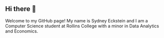 ## Hi there 👋
Welcome to my GitHub page! My name is Sydney Eckstein and I am a Computer Science student at Rollins College with a minor in Data Analytics and Economics. 
<!--
**SydneyEckstein/SydneyEckstein** is a ✨ _special_ ✨ repository because its `README.md` (this file) appears on your GitHub profile.

Here are some ideas to get you started:

 - 🔭 I’m currently working on ... 
- 🌱 I’m currently learning ...
- 👯 I’m looking to collaborate on ...
- 🤔 I’m looking for help with ...
- 💬 Ask me about ...
- 📫 How to reach me: ...
- 😄 Pronouns: ...
- ⚡ Fun fact: ...
-->
